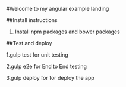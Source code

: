 #Welcome to my angular example landing

##Install instructions

1. Install npm packages and bower packages

##Test and deploy

1.gulp test for unit testing

2.gulp e2e for End to End testing

3,gulp deploy for for deploy the app